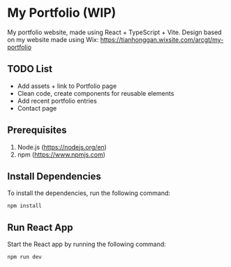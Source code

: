# My Portfolio (WIP)
My portfolio website, made using React + TypeScript + Vite.
Design based on my website made using Wix: https://tianhonggan.wixsite.com/arcgt/my-portfolio

## TODO List
- Add assets + link to Portfolio page
- Clean code, create components for reusable elements
- Add recent portfolio entries
- Contact page

## Prerequisites
1. Node.js (https://nodejs.org/en)
2. npm (https://www.npmjs.com)

## Install Dependencies
To install the dependencies, run the following command:

```
npm install
```

## Run React App

Start the React app by running the following command:

```
npm run dev
```
